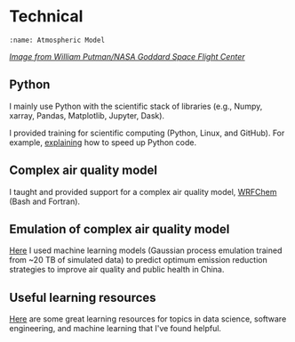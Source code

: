 # Technical

```{image} images/model_crop.png
:name: Atmospheric Model
```
[*Image from William Putman/NASA Goddard Space Flight Center*](https://www.nasa.gov/content/a-portrait-of-global-winds)  

## Python

I mainly use Python with the scientific stack of libraries (e.g., Numpy, xarray, Pandas, Matplotlib, Jupyter, Dask).  

I provided training for scientific computing (Python, Linux, and GitHub). For example, [explaining](https://www.lukeconibear.com/introduction_to_scientific_computing/tips_to_speed_up_python.html) how to speed up Python code.  

## Complex air quality model

I taught and provided support for a complex air quality model, [WRFChem](https://wrfchem-leeds.github.io/WRFotron/) (Bash and Fortran).  

## Emulation of complex air quality model
[Here](/emulator) I used machine learning models (Gaussian process emulation trained from ~20 TB of simulated data) to predict optimum emission reduction strategies to improve air quality and public health in China.  

## Useful learning resources
[Here](/useful_learning_resources) are some great learning resources for topics in data science, software engineering, and machine learning that I've found helpful.  


